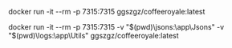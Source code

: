 
<!-- Esta aplicación consiste en una cafetería en la cual puedes darte de alta, reservar mesas además de pedir cafés -->

<!-- Escribe la siguiente línea en la terminal para ejecutar la imagen normal -->
docker run -it --rm -p 7315:7315 ggszgz/coffeeroyale:latest

<!-- Escribe la siguiente línea en la terminal para ejecutar la imagen y crear dos volúmenes 
estos almacenaran los logs y los jsons de la aplicación en dos carpetas compartidas en local-->
docker run -it --rm -p 7315:7315 -v "$(pwd)\jsons:\app\Jsons" -v "$(pwd)\logs:\app\Utils" ggszgz/coffeeroyale:latest

<!-- meter user en models -->